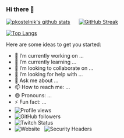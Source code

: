 ### Hi there 👋

[![pkostelnik's github stats](https://github-readme-stats.vercel.app/api?username=pkostelnik&theme=chartreuse-dark&show_icons=true)](https://github.com/anuraghazra/github-readme-stats) &nbsp;&nbsp;&nbsp;&nbsp; [![GitHub Streak](https://streak-stats.demolab.com?user=pkostelnik&theme=chartreuse-dark)](https://git.io/streak-stats)

 [![Top Langs](https://github-readme-stats.vercel.app/api/top-langs/?username=pkostelnik&theme=chartreuse-dark&show_icons=true)](https://github.com/anuraghazra/github-readme-stats)

Here are some ideas to get you started:

- 🔭 I’m currently working on ...
- 🌱 I’m currently learning ...
- 👯 I’m looking to collaborate on ...
- 🤔 I’m looking for help with ...
- 💬 Ask me about ...
- 📫 How to reach me: ...
- 😄 Pronouns: ...
- ⚡ Fun fact: ...
- ![Profile views](https://gpvc.arturio.dev/pkostelnik)
- ![GitHub followers](https://img.shields.io/github/followers/pkostelnik?style=plastic)
- ![Twitch Status](https://img.shields.io/twitch/status/sulvain?style=plastic)
- ![Website](https://img.shields.io/website?down_color=red&down_message=offline&style=plastic&up_color=green&up_message=online&url=https%3A%2F%2Fsnat.tech) &nbsp; ![Security Headers](https://img.shields.io/security-headers?style=plastic&url=https%3A%2F%2Fsnat.tech)
